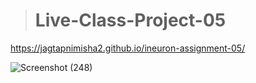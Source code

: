 > # Live-Class-Project-05

https://jagtapnimisha2.github.io/ineuron-assignment-05/

![Screenshot (248)](https://user-images.githubusercontent.com/120504401/217303561-d3e5e215-eaa8-403c-a50b-3c264c138ca0.png)
